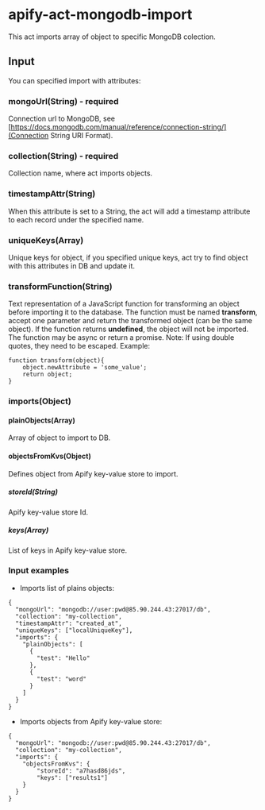 # apify-act-mongodb-import
This act imports array of object to specific MongoDB colection.

## Input
You can specified import with attributes:

### mongoUrl(String) - **required**
Connection url to MongoDB, see [https://docs.mongodb.com/manual/reference/connection-string/](Connection String URI Format).

### collection(String) - **required**
Collection name, where act imports objects.

### timestampAttr(String)
When this attribute is set to a String, the act will add a timestamp attribute to each record under the specified name.

### uniqueKeys(Array)
Unique keys for object, if you specified unique keys, act try to find object with this attributes in DB and update it.

### transformFunction(String)
Text representation of a JavaScript function for transforming an object before importing it to the database. The function must be named __transform__, accept one parameter and return the transformed object (can be the same object). If the function returns __undefined__, the object will not be imported. The function may be async or return a promise. Note: If using double quotes, they need to be escaped. Example:
```
function transform(object){
    object.newAttribute = 'some_value';
    return object;
}
```

### imports(Object)

#### plainObjects(Array)
Array of object to import to DB.

#### objectsFromKvs(Object)
Defines object from Apify key-value store to import.

##### storeId(String)
Apify key-value store Id.

##### keys(Array)
List of keys in Apify key-value store.

### Input examples
- Imports list of plains objects:
```
{
  "mongoUrl": "mongodb://user:pwd@85.90.244.43:27017/db",
  "collection": "my-collection",
  "timestampAttr": "created_at",
  "uniqueKeys": ["localUniqueKey"],
  "imports": {
    "plainObjects": [
      {
        "test": "Hello"
      },
      {
        "test": "word"
      }
    ]
  }
}
```

- Imports objects from Apify key-value store:
```
{
  "mongoUrl": "mongodb://user:pwd@85.90.244.43:27017/db",
  "collection": "my-collection",
  "imports": {
    "objectsFromKvs": {
        "storeId": "a7hasd86jds",
        "keys": ["results1"]
    }
  }
}
```

